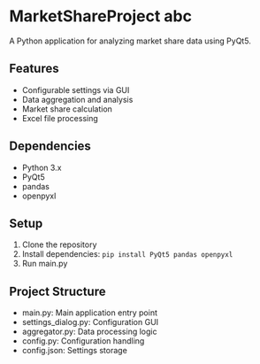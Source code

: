 # MarketShareProject abc

A Python application for analyzing market share data using PyQt5.

## Features
- Configurable settings via GUI
- Data aggregation and analysis
- Market share calculation
- Excel file processing

## Dependencies
- Python 3.x
- PyQt5
- pandas
- openpyxl

## Setup
1. Clone the repository
2. Install dependencies:
   ```pip install PyQt5 pandas openpyxl```
3. Run main.py

## Project Structure
- main.py: Main application entry point
- settings_dialog.py: Configuration GUI
- aggregator.py: Data processing logic
- config.py: Configuration handling
- config.json: Settings storage
